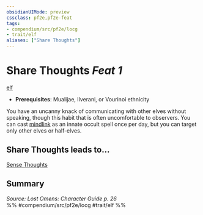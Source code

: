 ```yaml
---
obsidianUIMode: preview
cssclass: pf2e,pf2e-feat
tags:
- compendium/src/pf2e/locg
- trait/elf
aliases: ["Share Thoughts"]
---
```

# Share Thoughts  *Feat 1*  
[elf](rules/traits/elf.md)  

- **Prerequisites**: Mualijae, Ilverani, or Vourinoi ethnicity

You have an uncanny knack of communicating with other elves without speaking, though this habit that is often uncomfortable to observers. You can cast [mindlink](compendium/spells/mindlink.md) as an innate occult spell once per day, but you can target only other elves or half-elves.

## Share Thoughts leads to...

[Sense Thoughts](compendium/feats/sense-thoughts-locg.md)

## Summary

*Source: Lost Omens: Character Guide p. 26*  
%% #compendium/src/pf2e/locg #trait/elf %%